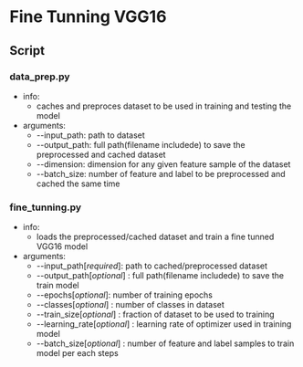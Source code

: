 # Fine Tunning VGG16

## Script

### data_prep.py

* info:
  * caches and preproces dataset to be used in training and testing the model
* arguments:
  * --input_path: path to dataset
  * --output_path: full path(filename includede) to save the preprocessed and cached dataset
  * --dimension: dimension for any given feature sample of the dataset
  * --batch_size: number of feature and label to be preprocessed and cached the same time

### fine_tunning.py

* info:
  * loads the preprocessed/cached dataset and train a fine tunned VGG16 model
* arguments:
  * --input_path[_required_]: path to cached/preprocessed dataset
  * --output_path[_optional_] : full path(filename includede) to save the train model
  * --epochs[_optional_]: number of training epochs
  * --classes[_optional_] : number of classes in dataset
  * --train_size[_optional_] : fraction of dataset to be used to training
  * --learning_rate[_optional_] : learning rate of optimizer used in training model
  * --batch_size[_optional_] : number of feature and label samples to train model per each steps
